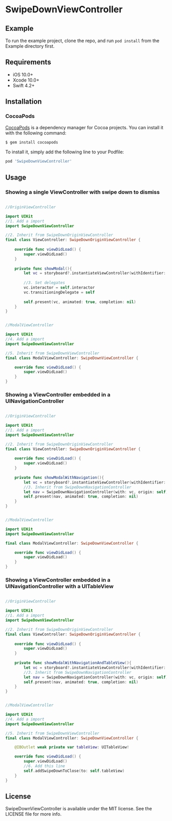 # SwipeDownViewController

## Example

To run the example project, clone the repo, and run `pod install` from the Example directory first.

## Requirements

- iOS 10.0+
- Xcode 10.0+
- Swift 4.2+

## Installation

### CocoaPods

[CocoaPods](http://cocoapods.org) is a dependency manager for Cocoa projects. You can install it with the following command:

```bash
$ gem install cocoapods
```

To install it, simply add the following line to your Podfile:

```ruby
pod 'SwipeDownViewController'
```

## Usage

### Showing a single ViewController with swipe down to dismiss

```swift

//OriginViewController

import UIKit
//1. Add a import
import SwipeDownViewController

//2. Inherit from SwipeDownOriginViewController
final class ViewController: SwipeDownOriginViewController {
    
    override func viewDidLoad() {
        super.viewDidLoad()
    }
    
    private func showModal(){
        let vc = storyboard?.instantiateViewController(withIdentifier: "ModalViewController") as! SwipeDownViewController
        
        //3. Set delegates 
        vc.interactor = self.interactor
        vc.transitioningDelegate = self
        
        self.present(vc, animated: true, completion: nil)
    }
}


//ModalViewController

import UIKit
//4. Add a import
import SwipeDownViewController

//5. Inherit from SwipeDownViewController
final class ModalViewController: SwipeDownViewController {

    override func viewDidLoad() {
        super.viewDidLoad()
    }
}

```

### Showing a ViewController embedded in a UINavigationController

```swift

//OriginViewController

import UIKit
//1. Add a import
import SwipeDownViewController

//2. Inherit from SwipeDownOriginViewController
final class ViewController: SwipeDownOriginViewController {
    
    override func viewDidLoad() {
        super.viewDidLoad()
    }
    
    private func showModalWithNavigation(){
        let vc = storyboard?.instantiateViewController(withIdentifier: "ModalViewController")
        //3. Inherit from SwipeDownNavigationController
        let nav = SwipeDownNavigationController(with: vc, origin: self)
        self.present(nav, animated: true, completion: nil)
    }
}


//ModalViewController

import UIKit
import SwipeDownViewController

final class ModalViewController: SwipeDownViewController {

    override func viewDidLoad() {
        super.viewDidLoad()
    }
}

```

### Showing a ViewController embedded in a UINavigationController with a UITableView

```swift

//OriginViewController

import UIKit
//1. Add a import
import SwipeDownViewController

//2. Inherit from SwipeDownOriginViewController
final class ViewController: SwipeDownOriginViewController {
    
    override func viewDidLoad() {
        super.viewDidLoad()
    }
    
    private func showModalWithNavigationAndTableView(){
        let vc = storyboard?.instantiateViewController(withIdentifier: "ModalTableViewController")
        //3. Inherit from SwipeDownNavigationController
        let nav = SwipeDownNavigationController(with: vc, origin: self)
        self.present(nav, animated: true, completion: nil)
    }
}


//ModalViewController

import UIKit
//4. Add a import
import SwipeDownViewController

//5. Inherit from SwipeDownViewController
final class ModalViewController: SwipeDownViewController {

    @IBOutlet weak private var tableView: UITableView!

    override func viewDidLoad() {
        super.viewDidLoad()
        //6. Add this line
        self.addSwipeDownToClose(to: self.tableView)
    }
}

```


## License

SwipeDownViewController is available under the MIT license. See the LICENSE file for more info.
